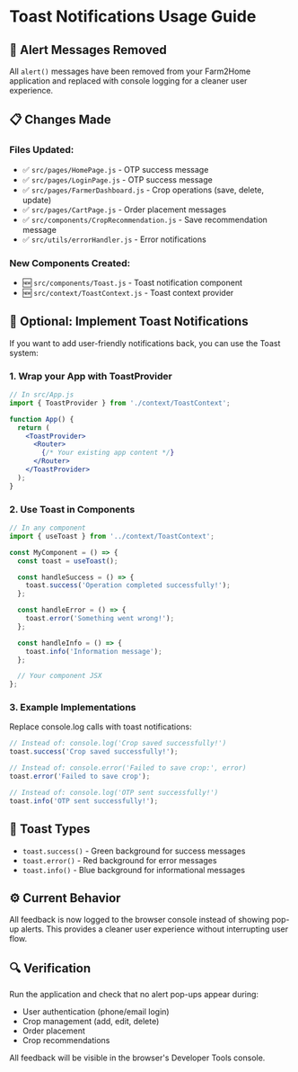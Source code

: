# Toast Notifications Usage Guide

## 🚀 Alert Messages Removed

All `alert()` messages have been removed from your Farm2Home application and replaced with console logging for a cleaner user experience.

## 📋 Changes Made

### Files Updated:
- ✅ `src/pages/HomePage.js` - OTP success message
- ✅ `src/pages/LoginPage.js` - OTP success message  
- ✅ `src/pages/FarmerDashboard.js` - Crop operations (save, delete, update)
- ✅ `src/pages/CartPage.js` - Order placement messages
- ✅ `src/components/CropRecommendation.js` - Save recommendation message
- ✅ `src/utils/errorHandler.js` - Error notifications

### New Components Created:
- 🆕 `src/components/Toast.js` - Toast notification component
- 🆕 `src/context/ToastContext.js` - Toast context provider

## 🔧 Optional: Implement Toast Notifications

If you want to add user-friendly notifications back, you can use the Toast system:

### 1. Wrap your App with ToastProvider

```jsx
// In src/App.js
import { ToastProvider } from './context/ToastContext';

function App() {
  return (
    <ToastProvider>
      <Router>
        {/* Your existing app content */}
      </Router>
    </ToastProvider>
  );
}
```

### 2. Use Toast in Components

```jsx
// In any component
import { useToast } from '../context/ToastContext';

const MyComponent = () => {
  const toast = useToast();

  const handleSuccess = () => {
    toast.success('Operation completed successfully!');
  };

  const handleError = () => {
    toast.error('Something went wrong!');
  };

  const handleInfo = () => {
    toast.info('Information message');
  };

  // Your component JSX
};
```

### 3. Example Implementations

Replace console.log calls with toast notifications:

```jsx
// Instead of: console.log('Crop saved successfully!')
toast.success('Crop saved successfully!');

// Instead of: console.error('Failed to save crop:', error)
toast.error('Failed to save crop');

// Instead of: console.log('OTP sent successfully!')
toast.info('OTP sent successfully!');
```

## 🎨 Toast Types

- `toast.success()` - Green background for success messages
- `toast.error()` - Red background for error messages  
- `toast.info()` - Blue background for informational messages

## ⚙️ Current Behavior

All feedback is now logged to the browser console instead of showing pop-up alerts. This provides a cleaner user experience without interrupting user flow.

## 🔍 Verification

Run the application and check that no alert pop-ups appear during:
- User authentication (phone/email login)
- Crop management (add, edit, delete)
- Order placement
- Crop recommendations

All feedback will be visible in the browser's Developer Tools console.